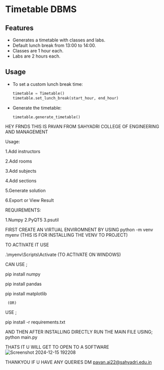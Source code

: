 # Timetable DBMS

## Features
- Generates a timetable with classes and labs.
- Default lunch break from 13:00 to 14:00.
- Classes are 1 hour each.
- Labs are 2 hours each.

## Usage
- To set a custom lunch break time:
  ```python
  timetable = Timetable()
  timetable.set_lunch_break(start_hour, end_hour)
  ```
- Generate the timetable:
  ```python
  timetable.generate_timetable()
  ```

HEY FRNDS THIS IS PAVAN FROM SAHYADRI COLLEGE OF ENGINEERING AND MANAGEMENT 

Usage:

1.Add instructors

2.Add rooms

3.Add subjects

4.Add sections

5.Generate solution

6.Export or View Result



REQUIREMENTS:

1.Numpy
2.PyQT5
3.psutil



 FIRST CREATE AN VIRTUAL ENVIROMNENT  BY USING 
 python -m venv myenv   (THIS IS FOR INSTALLING THE VENV TO PROJECT)



TO ACTIVATE IT USE

.\myenv\Scripts\Activate    (TO ACTIVATE ON WINDOWS)



CAN USE ;

pip install numpy

pip install pandas


pip install matplotlib

     (OR)
     
USE ;

pip install -r requirements.txt


AND THEN AFTER INSTALLING DIRECTLY RUN THE MAIN FILE USING;
python main.py



THATS IT U WILL GET TO OPEN TO A SOFTWARE 
![Screenshot 2024-12-15 192208](https://github.com/user-attachments/assets/7f0e73f1-c6df-461a-8ccf-7153b3a602bf)


THANKYOU IF U HAVE ANY QUERIES
DM pavan.ai22@sahyadri.edu.in





